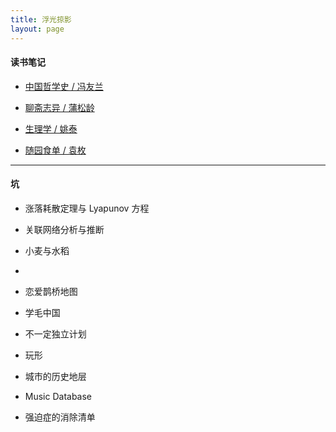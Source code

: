 ```yaml
---
title: 浮光掠影
layout: page
---
```


#### 读书笔记

* [中国哲学史 / 冯友兰](/2014/07/14/Note_ZGZXS.html)  
* [聊斋志异 / 蒲松龄](/2013/09/10/Note_LZZY.html)  

* [生理学 / 姚泰](/2014/07/11/Note_SLX.html)  
* [随园食单 / 袁枚](/2014/07/12/Note_SYSD.html)  

---

#### 坑

* 涨落耗散定理与 Lyapunov 方程  
* 关联网络分析与推断

* 小麦与水稻
* 

* 恋爱鹊桥地图
* 学毛中国
* 不一定独立计划
* 玩形
* 城市的历史地层
* Music Database
* 强迫症的消除清单



